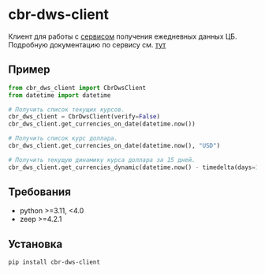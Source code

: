 # cbr-dws-client

Клиент для работы с [сервисом](http://www.cbr.ru/DailyInfoWebServ/DailyInfo.asmx) получения ежедневных данных ЦБ.
Подробную документацию по сервису см. [тут](https://cbr.ru/development/dws/)

## Пример

```python
from cbr_dws_client import CbrDwsClient
from datetime import datetime

# Получить список текущих курсов.
cbr_dws_client = CbrDwsClient(verify=False)
cbr_dws_client.get_currencies_on_date(datetime.now())

# Получить список курс доллара.
cbr_dws_client.get_currencies_on_date(datetime.now(), "USD")

# Получить текущую динамику курса доллара за 15 дней.
cbr_dws_client.get_currencies_dynamic(datetime.now() - timedelta(days=15), datetime.now(), "USD")
```

## Требования

- python >=3.11, <4.0
- zeep >=4.2.1

## Установка

```pip install cbr-dws-client```
